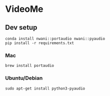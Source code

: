 # VideoMe

## Dev setup

```
conda install nwani::portaudio nwani::pyaudio
pip install -r requirements.txt
```

### Mac

```
brew install portaudio
```

### Ubuntu/Debian

```
sudo apt-get install python3-pyaudio
```

